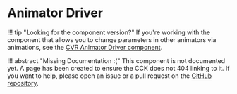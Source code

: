 # Animator Driver <div class="whitelisted" data-list="AWP"></div>

!!! tip "Looking for the component version?"
    If you're working with the component that allows you to change parameters in other animators via animations, see the [CVR Animator Driver component](../components/cvr-animator-driver.md).

!!! abstract "Missing Documentation :("
    This component is not documented yet. A page has been created to ensure the CCK does not 404 linking to it.
    If you want to help, please open an issue or a pull request on the [GitHub repository](https://github.com/ChilloutVR-Team/docs).